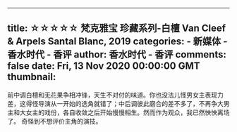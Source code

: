 
---
title: ☆☆☆☆☆ 梵克雅宝 珍藏系列-白檀 Van Cleef & Arpels Santal Blanc, 2019
categories: 
    - 新媒体
    - 香水时代 - 香评
author: 香水时代 - 香评
comments: false
date: Fri, 13 Nov 2020 00:00:00 GMT
thumbnail: 
---

<div>   
前中调白檀和无花果争相冲锋，天生不对付的味道。你也没法儿怪男女主表现力差，这得怪导演从一开始的选角就错了；中后调彼此磨合的差不多了，不再争大男主和大女主的戏份，各自收敛之后开始慢慢相生。然而作为观众，我已然怏怏离场了。
奇怪到不想评价主角的演技。  
</div>
            